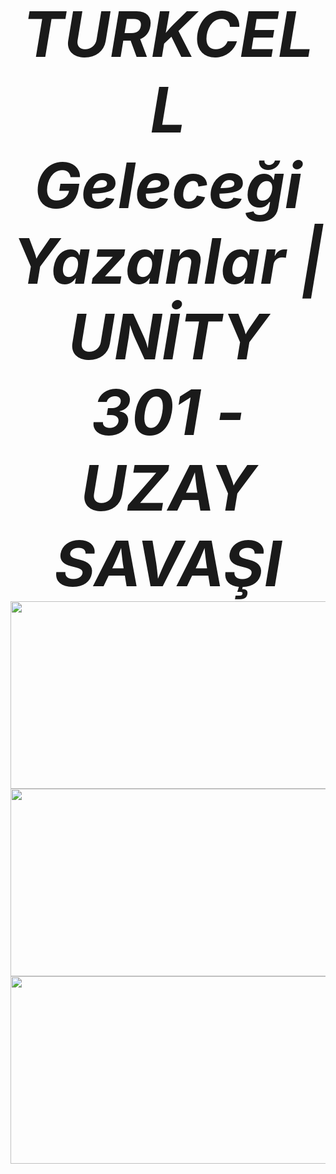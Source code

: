 <div align="center">
  <em><strong><span style="font-size: 100px;">TURKCELL Geleceği Yazanlar | UNİTY 301 - UZAY SAVAŞI</span></strong></em>
</div>

<div align="center">
<img src="https://github.com/beyzabektas/UzaySavasi/assets/91256847/e11702d9-c500-472f-8f35-4ff90a868916" width="700" height="300" />
</div>
<div align="center">
<img src="https://github.com/beyzabektas/UzaySavasi/assets/91256847/002e2424-4842-43cb-b903-30c44f09ccea" width="700" height="300" />
</div>
<div align="center">
<img src="https://github.com/beyzabektas/UzaySavasi/assets/91256847/09208d1e-b826-4648-bc8a-6a148792b3b3" width="700" height="300" />
  
